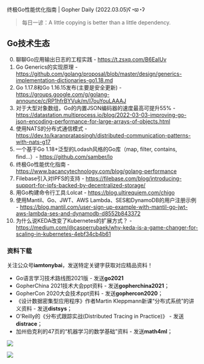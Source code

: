 终极Go性能优化指南 | Gopher Daily (2022.03.05)ʕ◔ϖ◔ʔ

>每日一谚：A little copying is better than a little dependency.

## Go技术生态

0. 聊聊Go应用输出日志的工程实践 - https://t.zsxq.com/B6EaIUv
1. Go Generics的实现原理 - https://github.com/golang/proposal/blob/master/design/generics-implementation-dictionaries-go1.18.md
2. Go 1.17.8和Go 1.16.15发布(主要是安全更新) - https://groups.google.com/g/golang-announce/c/RP1hfrBYVuk/m/I7ouYouLAAAJ
3. 对于大型对象数组，Go的内置JSON编码器的速度最高可提升55% - https://datastation.multiprocess.io/blog/2022-03-03-improving-go-json-encoding-performance-for-large-arrays-of-objects.html
4. 使用NATS的分布式通信模式 - https://dev.to/karanpratapsingh/distributed-communication-patterns-with-nats-g17
5. 一个基于Go 1.18+泛型的Lodash风格的Go库（map, filter, contains, find...）- https://github.com/samber/lo
6. 终极Go性能优化指南 - https://www.bacancytechnology.com/blog/golang-performance
7. Filebase引入对IPFS的支持 - https://filebase.com/blog/introducing-support-for-ipfs-backed-by-decentralized-storage/
8. 用Go构建命令行工具:Lolcat - https://blog.ultirequiem.com/chigo
9. 使用Mantil、Go、JWT、AWS Lambda、SES和DynamoDB的用户注册示例 - https://blog.mantil.com/user-sign-up-example-with-mantil-go-jwt-aws-lambda-ses-and-dynamodb-d8552b843372
10. 为什么说KEDA改变了Kubernetes的扩展方式？ - https://medium.com/@casperrubaek/why-keda-is-a-game-changer-for-scaling-in-kubernetes-4ebf34cb4b61

### 资料下载

关注公众号**iamtonybai**，发送特定关键字获取对应精品资料！

* Go语言学习技术路线图2021版 - 发送**go2021**
* GopherChina 2021技术大会ppt资料 - 发送**gopherchina2021**；
* GopherCon 2020大会技术ppt资料 - 发送**gophercon2020**；
* 《设计数据密集型应用程序》作者Martin Kleppmann新课“分布式系统”的讲义资料 - 发送**distsys**；
* O'Reilly的《分布式跟踪实战(Distributed Tracing in Practice)》 - 发送**distrace**；
* 加州伯克利的47页的“机器学习的数学基础”资料 - 发送**math4ml**；

![](https://mmbiz.qpic.cn/mmbiz_png/cH6WzfQ94mb54jsFJZ3Knmz8obUsf3PBShthmdSw5E01TcYmUReGkj0BWpxHak1HlnlzHvLmKax53YSGr7aNlA/0?wx_fmt=png)

![](https://mmbiz.qpic.cn/mmbiz_png/cH6WzfQ94mb54jsFJZ3Knmz8obUsf3PBrSoqeMvoWCticN2cpU64fJ0FYQdXJhP7ia7WRh8628uOAsQYeE2NibRRw/0?wx_fmt=png)

